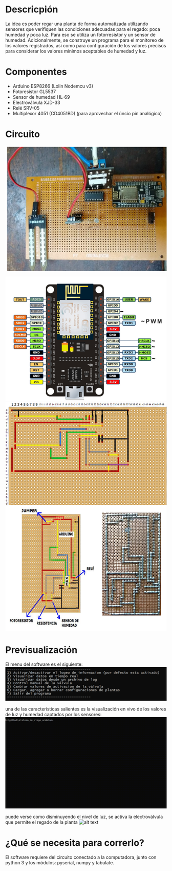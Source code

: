 # Descricpión
La idea es poder regar una planta de forma automatizada utilizando sensores que verifiquen las condiciones adecuadas para el regado: poca humedad y poca luz. Para eso se utiliza un fotorresistor y un sensor de humedad. Adicionalmente, se construye un programa para el monitoreo de los valores registrados, asi como para configuración de los valores precisos para considerar los valores mínimos aceptables de humedad y luz.

# Componentes
- Arduino ESP8266 (Lolin Nodemcu v3)
- Fotoresistor GL5537
- Sensor de humedad HL-69
- Electroválvula XJD-33
- Relé SRV-05
- Multiplexor 4051 (CD4051BD) (para aprovechar el úncio pin analógico) 

# Circuito
![alt text](media/circuito1.png)

![alt text](media/pinout.jpg)
![alt text](media/placa2.png)
![alt text](media/placa1.png)

# Previsualización
El menu del software es el siguiente:
![alt text](media/menu.png)

una de las características salientes es la visualización en vivo de los valores de luz y humedad captados por los sensores:
![alt text](media/arduino1.gif)

puede verse como disminuyendo el nivel de luz, se activa la electroválvula que permite el regado de la planta
![alt text](media/arduino2.gif)

# ¿Qué se necesita para correrlo?
El software requiere del circuito conectado a la computadora, junto con python 3 y los módulos: pyserial, numpy y tabulate. 
